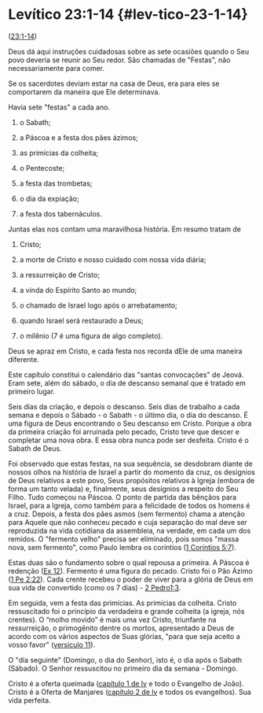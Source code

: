 # Levítico 23:1-14 {#lev-tico-23-1-14}

([23:1-14](http://bibliaonline.com.br/acf/lv/23/1-14))

Deus dá aqui instruções cuidadosas sobre as sete ocasiões quando o Seu povo deveria se reunir ao Seu redor. São chamadas de &quot;Festas&quot;, não necessariamente para comer.

Se os sacerdotes deviam estar na casa de Deus, era para eles se comportarem da maneira que Ele determinava.

Havia sete &quot;festas&quot; a cada ano.

1.  o Sabath;

2.  a Páscoa e a festa dos pães ázimos;

3.  as primícias da colheita;

4.  o Pentecoste;

5.  a festa das trombetas;

6.  o dia da expiação;

7.  a festa dos tabernáculos.

Juntas elas nos contam uma maravilhosa história. Em resumo tratam de

1.  Cristo;

2.  a morte de Cristo e nosso cuidado com nossa vida diária;

3.  a ressurreição de Cristo;

4.  a vinda do Espírito Santo ao mundo;

5.  o chamado de Israel logo após o arrebatamento;

6.  quando Israel será restaurado a Deus;

7.  o milênio (7 é uma figura de algo completo).

Deus se apraz em Cristo, e cada festa nos recorda dEle de uma maneira diferente.

Este capítulo constitui o calendário das &quot;santas convocações&quot; de Jeová. Eram sete, além do sábado, o dia de descanso semanal que é tratado em primeiro lugar.

Seis dias da criação, e depois o descanso. Seis dias de trabalho a cada semana e depois o Sábado - o Sabath - o último dia, o dia do descanso. É uma figura de Deus encontrando o Seu descanso em Cristo. Porque a obra da primeira criação foi arruinada pelo pecado, Cristo teve que descer e completar uma nova obra. E essa obra nunca pode ser desfeita. Cristo é o Sabath de Deus.

Foi observado que estas festas, na sua sequência, se desdobram diante de nossos olhos na história de Israel a partir do momento da cruz, os desígnios de Deus relativos a este povo, Seus propósitos relativos à Igreja (embora de forma um tanto velada) e, finalmente, seus desígnios a respeito do Seu Filho. Tudo começou na Páscoa. O ponto de partida das bênçãos para Israel, para a Igreja, como também para a felicidade de todos os homens é a cruz. Depois, a festa dos pães asmos (sem fermento) chama a atenção para Aquele que não conheceu pecado e cuja separação do mal deve ser reproduzida na vida cotidiana da assembleia, na verdade, em cada um dos remidos. O &quot;fermento velho&quot; precisa ser eliminado, pois somos &quot;massa nova, sem fermento&quot;, como Paulo lembra os coríntios ([1 Coríntios 5:7](http://bibliaonline.com.br/acf/1co/5/7)).

Estas duas são o fundamento sobre o qual repousa a primeira. A Páscoa é redenção ([Ex 12](http://bibliaonline.com.br/acf/ex/12)). Fermento é uma figura do pecado. Cristo foi o Pão Ázimo ([1 Pe 2:22](http://bibliaonline.com.br/acf/1pe/2/22)). Cada crente recebeu o poder de viver para a glória de Deus em sua vida de convertido (como os 7 dias) - [2 Pedro1:3](http://bibliaonline.com.br/acf/2pe/1/3).

Em seguida, vem a festa das primícias. As primícias da colheita. Cristo ressuscitado foi o princípio da verdadeira e grande colheita (a igreja, nós crentes). O “molho movido” é mais uma vez Cristo, triunfante na ressurreição, o primogênito dentre os mortos, apresentado a Deus de acordo com os vários aspectos de Suas glórias, &quot;para que seja aceito a vosso favor&quot; ([versículo 11](http://bibliaonline.com.br/acf/lv/23)).

O &quot;dia seguinte&quot; (Domingo, o dia do Senhor), isto é, o dia após o Sabath (Sábado). O Senhor ressuscitou no primeiro dia da semana - Domingo.

Cristo é a oferta queimada ([capítulo 1 de lv](http://bibliaonline.com.br/acf/lv/1) e todo o Evangelho de João). Cristo é a Oferta de Manjares ([capítulo 2 de lv](http://bibliaonline.com.br/acf/lv/2) e todos os evangelhos). Sua vida perfeita.